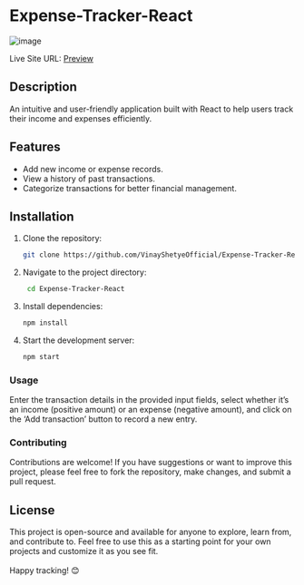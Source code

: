 # Expense-Tracker-React
![image](https://github.com/VinayShetyeOfficial/Expense-Tracker-React/assets/100470361/1944607d-6cc3-4787-91d8-e66aa1870737)  
              
Live Site URL: [Preview](https://66736eaedd68c8b7f2fc2452--frabjous-gelato-dc0ae9.netlify.app/)         
 ## Description    
An intuitive and user-friendly application built with React to help users track their income and expenses efficiently.          
      
## Features           
- Add new income or expense records.       
- View a history of past transactions.          
- Categorize transactions for better financial management.   
 
## Installation     
1. Clone the repository:      
   ```bash
   git clone https://github.com/VinayShetyeOfficial/Expense-Tracker-React.git
   ```  
 
2. Navigate to the project directory:
   ```bash
    cd Expense-Tracker-React 
   ``` 
   
3. Install dependencies:
   ```bash
   npm install 
   ```

4. Start the development server:
   ```bash
   npm start
   ```

### Usage
Enter the transaction details in the provided input fields, select whether it’s an income (positive amount) or an expense (negative amount), and click on the ‘Add transaction’ button to record a new entry.

### Contributing
Contributions are welcome! If you have suggestions or want to improve this project, please feel free to fork the repository, make changes, and submit a pull request.

## License
This project is open-source and available for anyone to explore, learn from, and contribute to.
Feel free to use this as a starting point for your own projects and customize it as you see fit. <br><br> Happy tracking! 😊

